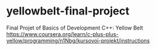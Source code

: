 # yellowbelt-final-project
Final Projet of Basics of Development C++: Yellow Belt
https://www.coursera.org/learn/c-plus-plus-yellow/programming/n1Nbg/kursovoi-proiekt/instructions
